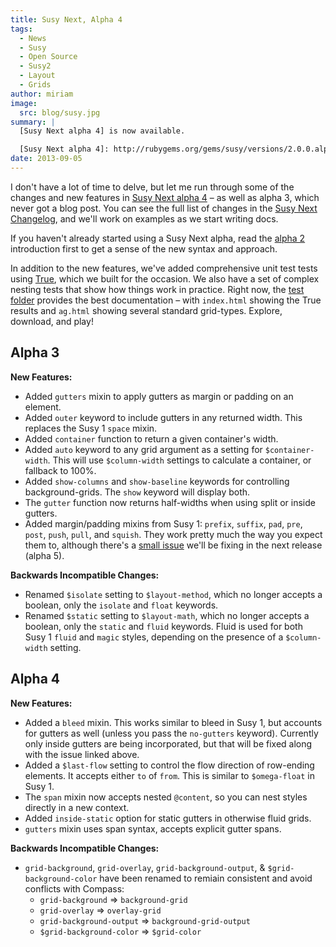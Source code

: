 ```yaml
---
title: Susy Next, Alpha 4
tags:
  - News
  - Susy
  - Open Source
  - Susy2
  - Layout
  - Grids
author: miriam
image:
  src: blog/susy.jpg
summary: |
  [Susy Next alpha 4] is now available.

  [Susy Next alpha 4]: http://rubygems.org/gems/susy/versions/2.0.0.alpha.4
date: 2013-09-05
---
```


I don't have a lot of time to delve, but let me run through some of the
changes and new features in [Susy Next alpha 4] – as well as alpha 3,
which never got a blog post. You can see the full list of changes in the
[Susy Next Changelog], and we'll work on examples as we start writing
docs.

If you haven't already started using a Susy Next alpha, read the [alpha
2] introduction first to get a sense of the new syntax and approach.

In addition to the new features, we've added comprehensive unit test
tests using [True], which we built for the occasion. We also have a set
of complex nesting tests that show how things work in practice. Right
now, the [test folder] provides the best documentation – with
`index.html` showing the True results and `ag.html` showing several
standard grid-types. Explore, download, and play!

[susy next alpha 4]: http://rubygems.org/gems/susy/versions/2.0.0.alpha.4
[susy next changelog]: https://github.com/oddbird/susy/blob/susy-next/CHANGELOG-NEXT.md
[alpha 2]: /2013/05/03/susy-next-alpha-2/
[true]: /true/
[test folder]: https://github.com/oddbird/susy/blob/susy-next/test/

## Alpha 3

**New Features:**

- Added `gutters` mixin to apply gutters as margin or padding on an
  element.
- Added `outer` keyword to include gutters in any returned width. This
  replaces the Susy 1 `space` mixin.
- Added `container` function to return a given container's width.
- Added `auto` keyword to any grid argument as a setting for
  `$container-width`. This will use `$column-width` settings to
  calculate a container, or fallback to 100%.
- Added `show-columns` and `show-baseline` keywords for controlling
  background-grids. The `show` keyword will display both.
- The `gutter` function now returns half-widths when using split or
  inside gutters.
- Added margin/padding mixins from Susy 1: `prefix`, `suffix`, `pad`,
  `pre`, `post`, `push`, `pull`, and `squish`. They work pretty much
  the way you expect them to, although there's a [small issue] we'll
  be fixing in the next release (alpha 5).

**Backwards Incompatible Changes:**

- Renamed `$isolate` setting to `$layout-method`, which no longer
  accepts a boolean, only the `isolate` and `float` keywords.
- Renamed `$static` setting to `$layout-math`, which no longer accepts
  a boolean, only the `static` and `fluid` keywords. Fluid is used for
  both Susy 1 `fluid` and `magic` styles, depending on the presence of
  a `$column-width` setting.

[small issue]: https://github.com/oddbird/susy/issues/204

## Alpha 4

**New Features:**

- Added a `bleed` mixin. This works similar to bleed in Susy 1, but
  accounts for gutters as well (unless you pass the `no-gutters`
  keyword). Currently only inside gutters are being incorporated, but
  that will be fixed along with the issue linked above.
- Added a `$last-flow` setting to control the flow direction of
  row-ending elements. It accepts either `to` of `from`. This is
  similar to `$omega-float` in Susy 1.
- The `span` mixin now accepts nested `@content`, so you can nest
  styles directly in a new context.
- Added `inside-static` option for static gutters in otherwise fluid
  grids.
- `gutters` mixin uses span syntax, accepts explicit gutter spans.

**Backwards Incompatible Changes:**

- `grid-background`, `grid-overlay`, `grid-background-output`, &
  `$grid-background-color` have been renamed to remiain consistent and
  avoid conflicts with Compass:
  - `grid-background` =&gt; `background-grid`
  - `grid-overlay` =&gt; `overlay-grid`
  - `grid-background-output` =&gt; `background-grid-output`
  - `$grid-background-color` =&gt; `$grid-color`

